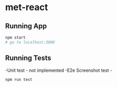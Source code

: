 # met-react

## Running App

```sh
npm start
# go to localhost:3000
```

## Running Tests

-Unit test - not implemented
-E2e Screenshot test -

```
npm run test
```
